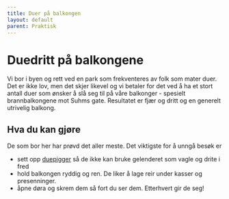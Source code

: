 ```yaml
---
title: Duer på balkongen
layout: default
parent: Praktisk
---
```


# Duedritt på balkongene

Vi bor i byen og rett ved en park som frekventeres av folk som mater duer. Det er ikke lov, men det skjer likevel og vi betaler for det ved å ha et stort antall duer som ønsker å slå seg til på våre balkonger - spesielt brannbalkongene mot Suhms gate. Resultatet er fjær og dritt og en generelt utrivelig balkong.

## Hva du kan gjøre

De som bor her har prøvd det aller meste. Det viktigste for å unngå besøk er 
- sett opp [duepigger](https://www.google.com/search?q=duepigger) så de ikke kan bruke gelenderet som vagle og drite i fred
- hold balkongen ryddig og ren. De liker å lage reir under kasser og presenninger.
- åpne døra og skrem dem så fort du ser dem. Etterhvert gir de seg! 
